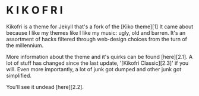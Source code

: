 # K I K O F R I

Kikofri is a theme for Jekyll that's a fork of the [Kiko theme][1] It came
about because I like my themes like I like my music: ugly, old and barren. It's
an assortment of hacks filtered through web-design choices from the turn of the
millennium.

More information about the theme and it's quirks can be found [here][2.1]. A
lot of stuff has changed since the last update, '[Kikofri Classic][2.3]' if you
will. Even more importantly, a lot of junk got dumped and other junk got
simplified.

You'll see it undead [here][2.2].
